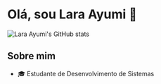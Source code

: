 # Olá, sou Lara Ayumi 👋


![Lara Ayumi's GitHub stats](https://github-readme-stats.vercel.app/api?username=ayumilh&show_icons=true&theme=dracula)


## Sobre mim
  - :mortar_board: Estudante de Desenvolvimento de Sistemas
